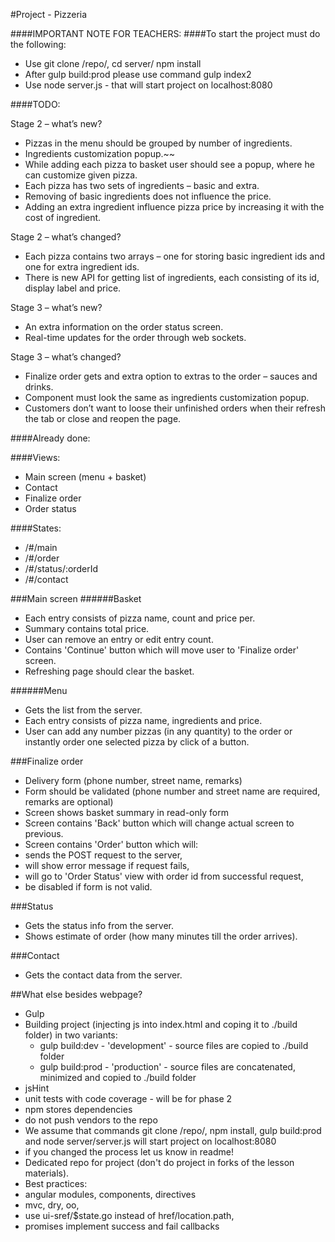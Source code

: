 #Project - Pizzeria

####IMPORTANT NOTE FOR TEACHERS:
####To start the project must do the following:
 * Use git clone /repo/, cd server/ npm install
 * After gulp build:prod please use command gulp index2
 * Use node server.js - that will start project on localhost:8080

####TODO:

Stage 2 – what’s new?
 - Pizzas in the menu should be grouped by number of ingredients.
 - Ingredients customization popup.~~
 - While adding each pizza to basket user should see a popup, where he can customize given pizza.
 - Each pizza has two sets of ingredients – basic and extra.
 - Removing of basic ingredients does not influence the price.
 - Adding an extra ingredient influence pizza price by increasing it with the cost of ingredient.

Stage 2 – what’s changed?
- Each pizza contains two arrays – one for storing basic ingredient ids and one for extra ingredient ids.
- There is new API for getting list of ingredients, each consisting of its id, display label and price.

Stage 3 – what’s new?
- An extra information on the order status screen.
- Real-time updates for the order through web sockets.

Stage 3 – what’s changed?
- Finalize order gets and extra option to extras to the order – sauces and drinks.
- Component must look the same as ingredients customization popup.
- Customers don’t want to loose their unfinished orders when their refresh the tab or close and reopen the page.

####Already done: 

####Views:
* Main screen (menu + basket)
* Contact
* Finalize order
* Order status

####States:
* /#/main
* /#/order
* /#/status/:orderId
* /#/contact

###Main screen
######Basket
* Each entry consists of pizza name, count and price per.
* Summary contains total price.
* User can remove an entry or edit entry count.
* Contains 'Continue' button which will move user to 'Finalize order' screen.
 * Refreshing page should clear the basket.

######Menu
* Gets the list from the server.
* Each entry consists of pizza name, ingredients and price.
* User can add any number pizzas (in any quantity) to the order or instantly order one selected pizza by click of a button.

###Finalize order
* Delivery form (phone number, street name, remarks)
* Form should be validated (phone number and street name are required, remarks are optional)
* Screen shows basket summary in read-only form
* Screen contains 'Back' button which will change actual screen to previous.
* Screen contains 'Order' button which will:
 * sends the POST request to the server,
 * will show error message if request fails,
 * will go to 'Order Status' view with order id from successful request,
 * be disabled if form is not valid.

###Status
* Gets the status info from the server.
* Shows estimate of order (how many minutes till the order arrives).

###Contact
* Gets the contact data from the server.

##What else besides webpage?
* Gulp
 * Building project (injecting js into index.html and coping it to ./build folder) in two variants:
   * gulp build:dev - 'development' - source files are copied to ./build folder
   * gulp build:prod - 'production' - source files are concatenated, minimized and copied to ./build folder
 * jsHint
 * unit tests with code coverage - will be for phase 2
* npm stores dependencies
 * do not push vendors to the repo
* We assume that commands git clone /repo/, npm install, gulp build:prod and node server/server.js will start project on localhost:8080
 * if you changed the process let us know in readme!
* Dedicated repo for project (don't do project in forks of the lesson materials).
* Best practices:
 * angular modules, components, directives
 * mvc, dry, oo,
 * use ui-sref/$state.go instead of href/location.path,
 * promises implement success and fail callbacks
